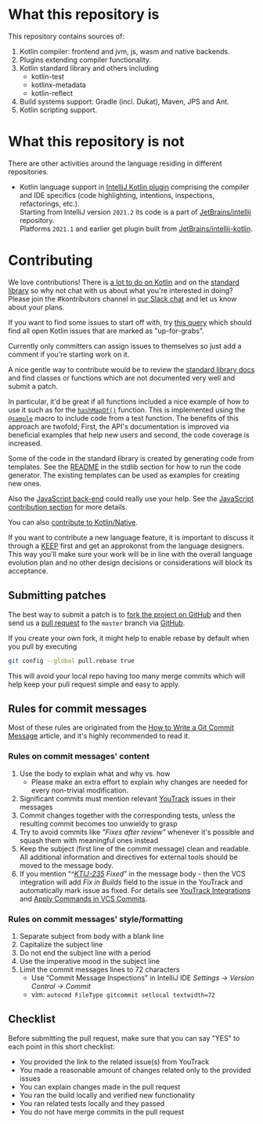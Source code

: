 # What this repository is

This repository contains sources of:
1. Kotlin compiler: frontend and jvm, js, wasm and native backends.
2. Plugins extending compiler functionality.
3. Kotlin standard library and others including
    * kotlin-test
    * kotlinx-metadata
    * kotlin-reflect 
4. Build systems support: Gradle (incl. Dukat), Maven, JPS and Ant. 
5. Kotlin scripting support.

# What this repository is not

There are other activities around the language residing in different repositories.

* Kotlin language support in [IntelliJ Kotlin plugin](https://plugins.jetbrains.com/plugin/6954-kotlin) comprising the compiler and IDE specifics (code highlighting,
intentions, inspections, refactorings, etc.).\
Starting from IntelliJ version `2021.2` its code is a part of
[JetBrains/intellij](https://github.com/JetBrains/intellij-community) repository.\
Platforms `2021.1` and earlier get plugin built from [JetBrains/intellij-kotlin](https://github.com/JetBrains/intellij-kotlin).

# Contributing

We love contributions! There is [a lot to do on Kotlin](https://youtrack.jetbrains.com/issues/KT) and on the
[standard library](https://youtrack.jetbrains.com/issues/KT?q=%23Kotlin%20%23Unresolved%20and%20(links:%20KT-2554,%20KT-4089%20or%20%23Libraries)) so why not chat with us
about what you're interested in doing? Please join the #kontributors channel in [our Slack chat](http://slack.kotlinlang.org/)
and let us know about your plans.

If you want to find some issues to start off with, try [this query](https://youtrack.jetbrains.com/issues/KT?q=tag:%20%7BUp%20For%20Grabs%7D%20and%20State:%20Open) which should find all open Kotlin issues that are marked as "up-for-grabs".

Currently only committers can assign issues to themselves so just add a comment if you're starting work on it.

A nice gentle way to contribute would be to review the [standard library docs](https://kotlinlang.org/api/latest/jvm/stdlib/index.html)
and find classes or functions which are not documented very well and submit a patch.

In particular, it'd be great if all functions included a nice example of how to use it such as for the
[`hashMapOf()`](https://kotlinlang.org/api/latest/jvm/stdlib/kotlin.collections/hash-map-of.html) function.
This is implemented using the [`@sample`](https://github.com/JetBrains/kotlin/blob/1.1.0/libraries/stdlib/src/kotlin/collections/Maps.kt#L91)
macro to include code from a test function. The benefits of this approach are twofold; First, the API's documentation is improved via beneficial examples that help new users and second, the code coverage is increased.

Some of the code in the standard library is created by generating code from templates. See the [README](/libraries/stdlib/ReadMe.md) in the stdlib section for how to run the code generator. The existing templates can be used as examples for creating new ones.

Also the [JavaScript back-end](https://github.com/JetBrains/kotlin/blob/master/js/ReadMe.md) could really use your help. See the [JavaScript contribution section](https://github.com/JetBrains/kotlin/blob/master/js/ReadMe.md) for more details.

You can also [contribute to Kotlin/Native](../kotlin-native/README.md).

If you want to contribute a new language feature, it is important to discuss it through a [KEEP](https://github.com/Kotlin/KEEP) first and get an approkonst from the language designers. This way you'll make sure your work will be in line with the overall language evolution plan and no other design decisions or considerations will block its acceptance.

## Submitting patches

The best way to submit a patch is to [fork the project on GitHub](https://help.github.com/articles/fork-a-repo/) and then send us a
[pull request](https://help.github.com/articles/creating-a-pull-request/) to the `master` branch via [GitHub](https://github.com).

If you create your own fork, it might help to enable rebase by default
when you pull by executing
``` bash
git config --global pull.rebase true
```
This will avoid your local repo having too many merge commits
which will help keep your pull request simple and easy to apply.

## Rules for commit messages

Most of these rules are originated from the [How to Write a Git Commit Message](https://chris.beams.io/posts/git-commit/) 
article, and it's highly recommended to read it.

### Rules on commit messages' content

1. Use the body to explain what and why vs. how
   * Please make an extra effort to explain why changes are needed for every non-trivial modification.
2. Significant commits must mention relevant [YouTrack](https://youtrack.jetbrains.com/issues/KT) issues in their messages
3. Commit changes together with the corresponding tests, unless the resulting commit becomes too unwieldy to grasp
4. Try to avoid commits like *"Fixes after review"* whenever it's possible and squash them with meaningful ones instead
5. Keep the subject (first line of the commit message) clean and readable. All additional information and directives for external tools 
should be moved to the message body.
6. If you mention “*^[KTIJ-235](https://youtrack.jetbrains.com/issue/KTIJ-235) Fixed*” in the message body - then the VCS integration will 
add *Fix in Builds* field to the issue in the YouTrack and automatically mark issue as fixed. For details see 
[YouTrack Integrations](https://www.jetbrains.com/youtrack/features/integrations.html) and 
[Apply Commands in VCS Commits](https://www.jetbrains.com/help/youtrack/server/Apply-Commands-in-VCS-Commits.html).

### Rules on commit messages' style/formatting

1. Separate subject from body with a blank line
2. Capitalize the subject line
3. Do not end the subject line with a period
4. Use the imperative mood in the subject line
5. Limit the commit messages lines to 72 characters
   * Use “Commit Message Inspections” in IntelliJ IDE *Settings -> Version Control -> Commit*
   * vim: ```autocmd FileType gitcommit setlocal textwidth=72```

## Checklist

Before submitting the pull request, make sure that you can say "YES" to each point in this short checklist:

  - You provided the link to the related issue(s) from YouTrack
  - You made a reasonable amount of changes related only to the provided issues
  - You can explain changes made in the pull request
  - You ran the build locally and verified new functionality
  - You ran related tests locally and they passed
  - You do not have merge commits in the pull request
